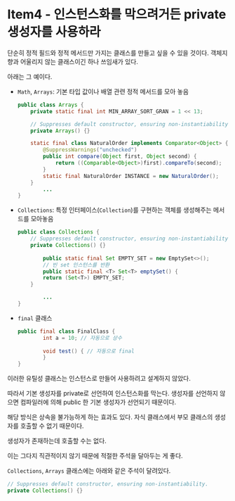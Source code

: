 # Item4 - 인스턴스화를 막으려거든 private 생성자를 사용하라

단순히 정적 필드와 정적 메서드만 가지는 클래스를 만들고 싶을 수 있을 것이다.
객체지향과 어울리지 않는 클래스이긴 하나 쓰임새가 있다.

아래는 그 예이다.


- `Math`, `Arrays`: 기본 타입 값이나 배열 관련 정적 메서드를 모아 놓음
    
    ```java
    public class Arrays {
        private static final int MIN_ARRAY_SORT_GRAN = 1 << 13;
    
        // Suppresses default constructor, ensuring non-instantiability.
        private Arrays() {}
    
        static final class NaturalOrder implements Comparator<Object> {
            @SuppressWarnings("unchecked")
            public int compare(Object first, Object second) {
                return ((Comparable<Object>)first).compareTo(second);
            }
            static final NaturalOrder INSTANCE = new NaturalOrder();
        }
    		...
    }
    ```
    
   
- `Collections`: 특정 인터페이스(`Collection`)를 구현하는 객체를 생성해주는 메서드를 모아놓음
    
    ```java
    public class Collections {
        // Suppresses default constructor, ensuring non-instantiability.
        private Collections() {}
    	
    		public static final Set EMPTY_SET = new EmptySet<>();
    		// 빈 set 인스턴스를 반환
    		public static final <T> Set<T> emptySet() {
            return (Set<T>) EMPTY_SET;
        }
    
    		...
    }
    ```
    
- `final` 클래스
    
    ```java
    public final class FinalClass {
    		int a = 10; // 자동으로 상수
    		
    		void test() { // 자동으로 final
    		}
    }
    ```
    


이러한 유틸성 클래스는 인스턴스로 만들어 사용하려고 설계하지 않았다.

따라서 기본 생성자를 private로 선언하여 인스턴스화를 막는다.
생성자를 선언하지 않으면 컴파일러에 의해 public 한 기본 생성자가 선언되기 때문이다.

해당 방식은 상속을 불가능하게 하는 효과도 있다. 자식 클래스에서 부모 클래스의 생성자를 호출할 수 없기 때문이다.

생성자가 존재하는데 호출할 수는 없다.

이는 그다지 직관적이지 않기 때문에 적절한 주석을 달아두는 게 좋다.

`Collections`, `Arrays` 클래스에는 아래와 같은 주석이 달려있다.

```java
// Suppresses default constructor, ensuring non-instantiability.
private Collections() {}
```

